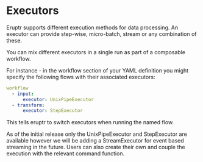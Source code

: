 # Executors

Eruptr supports different execution methods for data processing. An executor
can provide step-wise, micro-batch, stream or any combination of these.

You can mix different executors in a single run as part of a composable workflow.

For instance - in the workflow section of your YAML definition you might specify
the following flows with their associated executors:

```yaml
workflow
  - input:
      executor: UnixPipeExecutor
  - transform:
      executor: StepExecutor
```

This tells eruptr to switch executors when running the named flow.

As of the initial release only the UnixPipeExecutor and StepExecutor are 
available however we will be adding a StreamExecutor for event based streaming
in the future. Users can also create their own and couple the execution with the 
relevant command function.